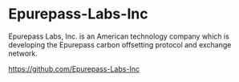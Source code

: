 # Epurepass-Labs-Inc
Epurepass Labs, Inc. is an American technology company which is developing the Epurepass carbon offsetting protocol and exchange network.

https://github.com/Epurepass-Labs-Inc
